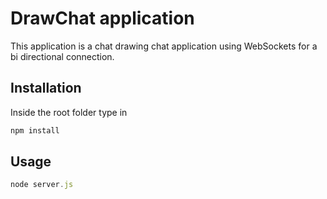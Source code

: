 # DrawChat application
This application is a chat drawing chat application using WebSockets for a bi directional connection.


## Installation

Inside the root folder type in 

```bash
npm install
```

## Usage

```javascript
node server.js
```

